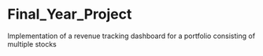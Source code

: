 # Final_Year_Project
Implementation of a revenue tracking dashboard for a portfolio consisting of multiple stocks

